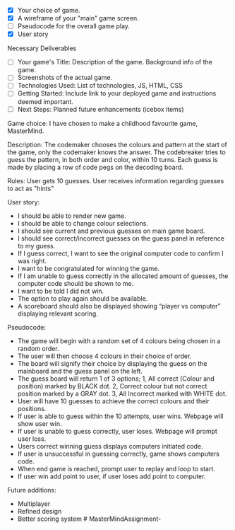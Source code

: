 


- [x] Your choice of game.
- [x] A wireframe of your "main" game screen.
- [ ] Pseudocode for the overall game play.
- [x] User story

Necessary Deliverables

- [ ] Your game's Title: Description of the game. Background info of the game.
- [ ] Screenshots of the actual game.
- [ ] Technologies Used: List of technologies, JS, HTML, CSS
- [ ] Getting Started: Include link to your deployed game and instructions deemed important.
 - [ ] Next Steps: Planned future enhancements (icebox items)

Game choice:
I have chosen to make a childhood favourite game, MasterMind.


Description:
The codemaker chooses the colours and pattern at the start of the game, only the codemaker knows the answer. The codebreaker tries to guess the pattern, in both order and color, within 10 turns. Each guess is made by placing a row of code pegs on the decoding board.

Rules:
User gets 10 guesses.
User receives information regarding guesses to act as "hints"

User story:
- I should be able to render new game.
- I should be able to change colour selections.
- I should see current and previous guesses on main game board.
- I should see correct/incorrect guesses on the guess panel in reference to my guess.
- If I guess correct, I want to see the original computer code to confirm I was right. 
- I want to be congratulated for winning the game.
- If I am unable to guess correctly in the allocated amount of guesses, the computer code should be shown to me.
- I want to be told I did not win.
- The option to play again should be available.
- A scoreboard should also be displayed showing “player vs computer” displaying relevant scoring. 


Pseudocode:
- The game will begin with a random set of 4 colours being chosen in a random order.
- The user will then choose 4 colours in their choice of order.
- The board will signify their choice by displaying the guess on the mainboard and the guess panel on the left. 
- The guess board will return 1 of 3 options;
    1, All correct (Colour and position) marked by BLACK dot.
    2, Correct colour but not correct position marked by a GRAY dot.
    3, All Incorrect marked with WHITE dot.
- User will have 10 guesses to achieve the correct colours and their positions.
- If user is able to guess within the 10 attempts, user wins. Webpage will show user win.
- If user is unable to guess correctly, user loses. Webpage will prompt user loss.
- Users correct winning guess displays computers initiated code.
- If user is unsuccessful in guessing correctly, game shows computers code.
- When end game is reached, prompt user to replay and loop to start.
- If user win add point to user, if user loses add point to computer.

Future additions:
- Multiplayer
- Refined design
- Better scoring system # MasterMindAssignment-
